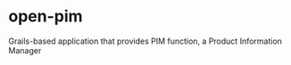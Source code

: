 open-pim
========

Grails-based application that provides PIM function, a Product Information Manager
